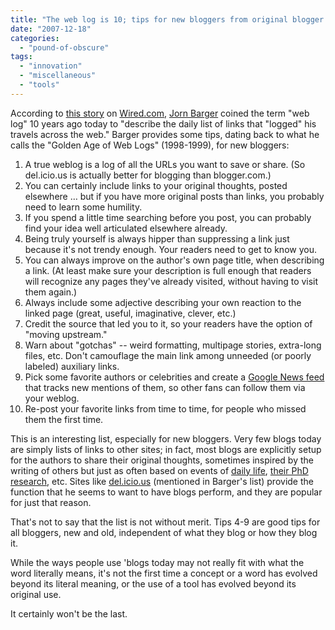 ```yaml
---
title: "The web log is 10; tips for new bloggers from original blogger Jorn Barger"
date: "2007-12-18"
categories: 
  - "pound-of-obscure"
tags: 
  - "innovation"
  - "miscellaneous"
  - "tools"
---
```


According to [this story](http://www.wired.com/culture/lifestyle/news/2007/12/blog_advice "Wired.com: Top 10 Tips for New Bloggers From Original Blogger Jorn Barger") on [Wired.com](http://www.wired.com "Wired News"), [Jorn Barger](http://en.wikipedia.org/wiki/Jorn_Barger "Wikipedia:  Jorn Barger") coined the term "web log" 10 years ago today to "describe the daily list of links that "logged" his travels across the web." Barger provides some tips, dating back to what he calls the "Golden Age of Web Logs" (1998-1999), for new bloggers:

1. A true weblog is a log of all the URLs you want to save or share. (So del.icio.us is actually better for blogging than blogger.com.)
2. You can certainly include links to your original thoughts, posted elsewhere … but if you have more original posts than links, you probably need to learn some humility.
3. If you spend a little time searching before you post, you can probably find your idea well articulated elsewhere already.
4. Being truly yourself is always hipper than suppressing a link just because it's not trendy enough. Your readers need to get to know you.
5. You can always improve on the author's own page title, when describing a link. (At least make sure your description is full enough that readers will recognize any pages they've already visited, without having to visit them again.)
6. Always include some adjective describing your own reaction to the linked page (great, useful, imaginative, clever, etc.)
7. Credit the source that led you to it, so your readers have the option of "moving upstream."
8. Warn about "gotchas" -- weird formatting, multipage stories, extra-long files, etc. Don't camouflage the main link among unneeded (or poorly labeled) auxiliary links.
9. Pick some favorite authors or celebrities and create a [Google News feed](http://www.google.com/support/news/bin/answer.py?hl=en&answer=59255) that tracks new mentions of them, so other fans can follow them via your weblog.
10. Re-post your favorite links from time to time, for people who missed them the first time.

This is an interesting list, especially for new bloggers. Very few blogs today are simply lists of links to other sites; in fact, most blogs are explicitly setup for the authors to share their original thoughts, sometimes inspired by the writing of others but just as often based on events of [daily life](http://www.autismvox.com "AutismVox"), [their PhD research](http://blog.mathemagenic.com/ "Mathemagenic"), etc. Sites like [del.icio.us](http://del.icio.us "del.icio.us - all your bookmarks in one place") (mentioned in Barger's list) provide the function that he seems to want to have blogs perform, and they are popular for just that reason.

That's not to say that the list is not without merit. Tips 4-9 are good tips for all bloggers, new and old, independent of what they blog or how they blog it.

While the ways people use 'blogs today may not really fit with what the word literally means, it's not the first time a concept or a word has evolved beyond its literal meaning, or the use of a tool has evolved beyond its original use.

It certainly won't be the last.
